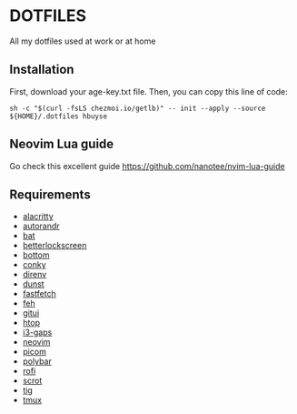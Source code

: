 # DOTFILES

All my dotfiles used at work or at home

## Installation

First, download your age-key.txt file.
Then, you can copy this line of code:

```
sh -c "$(curl -fsLS chezmoi.io/getlb)" -- init --apply --source ${HOME}/.dotfiles hbuyse
```

## Neovim Lua guide

Go check this excellent guide https://github.com/nanotee/nvim-lua-guide

## Requirements

- [alacritty](https://github.com/alacritty/alacritty)
- [autorandr](https://github.com/phillipberndt/autorandr)
- [bat](https://github.com/sharkdp/bat)
- [betterlockscreen](https://github.com/betterlockscreen/betterlockscreen)
- [bottom](https://github.com/ClementTsang/bottom)
- [conky](https://github.com/brndnmtthws/conky)
- [direnv](https://github.com/direnv/direnv)
- [dunst](https://github.com/dunst-project/dunst)
- [fastfetch](https://github.com/fastfetch-cli/fastfetch)
- [feh](https://github.com/derf/feh)
- [gitui](https://github.com/extrawurst/gitui)
- [htop](https://github.com/hishamhm/htop)
- [i3-gaps](https://github.com/Airblader/i3)
- [neovim](https://github.com/neovim/neovim)
- [picom](https://github.com/yshui/picom)
- [polybar](https://github.com/polybar/polybar)
- [rofi](https://github.com/davatorium/rofi)
- [scrot](https://github.com/dreamer/scrot)
- [tig](https://github.com/jonas/tig)
- [tmux](https://github.com/tmux/tmux)
